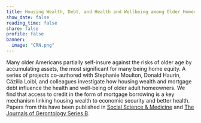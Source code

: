 ```yaml
---
title: Housing Wealth, Debt, and Health and Wellbeing among Older Homeowners
show_date: false
reading_time: false
share: false
profile: false
banner:
  image: "CRN.png"
---
```

Many older Americans partially self-insure against the risks of older age by accumulating assets, the most significant for many being home equity. A series of projects co-authored with Stephanie Moulton, Donald Haurin, Cäzilia Loibl, and colleagues investigate how housing wealth and mortgage debt influence the health and well-being of older adult homeowners. We find that access to credit in the form of mortgage borrowing is a key mechanism linking housing wealth to economic security and better health. Papers from this have been published in [Social Science & Medicine](https://doi.org/10.1016/j.socscimed.2022.115437) and [The Journals of Gerontology Series B](https://doi.org/10.1093/geronb/gbae066). 
